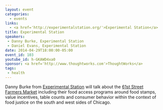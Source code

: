 ```yaml
---
layout: event
categories: 
  - events
links:
  - <a href='http://experimentalstation.org/'>Experimental Station</a>
title: Experimental Station
speakers:
 - Danny Burke, Experimental Station
 - Daniel Evans, Experimental Station
date: 2014-04-29T18:00:00-05:00
event_id: 103
youtube_id: h-GKAWD4xa0
sponsor: <a href='http://www.thoughtworks.com'>ThoughtWorks</a>
tags: 
 - health
---
```


<p>Danny Burke from <a href='http://experimentalstation.org/'>Experimental Station</a> will talk about the <a href='http://experimentalstation.org/farmers-market'>61st Street Farmers Market</a> including their food access programs around food stamps, value incentives, table counts and consumer behavior within the context of food justice on the south and west sides of Chicago.</p>
